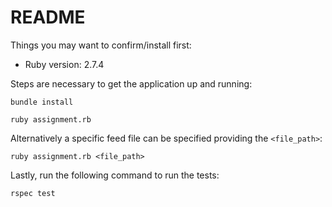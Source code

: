 # README

Things you may want to confirm/install first:

* Ruby version: 2.7.4

Steps are necessary to get the application up and running:

`bundle install`

`ruby assignment.rb`

Alternatively a specific feed file can be specified providing the `<file_path>`:

`ruby assignment.rb <file_path>`

Lastly, run the following command to run the tests:

`rspec test`
